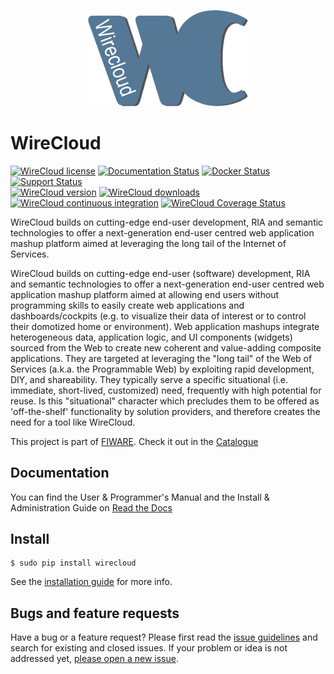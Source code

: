 <p align="center">
    <a href="http://conwet.fi.upm.es/wirecloud">
        <img width="256" src="src/wirecloud/defaulttheme/static/images/logos/wc1.png">
    </a>
</p>

WireCloud
=========

[![WireCloud license](https://img.shields.io/pypi/l/wirecloud.svg)](LICENSE.txt)
[![Documentation Status](https://readthedocs.org/projects/wirecloud/badge/?version=latest)](https://wirecloud.readthedocs.org/en/latest/?badge=latest)
[![Docker Status](https://img.shields.io/docker/pulls/fiware/wirecloud.svg)](https://hub.docker.com/r/fiware/wirecloud/)
[![Support Status](https://img.shields.io/badge/support-sof-yellowgreen.svg)](http://stackoverflow.com/questions/tagged/fiware-wirecloud)  
[![WireCloud version](https://img.shields.io/pypi/v/wirecloud.svg)](https://pypi.python.org/pypi/wirecloud)
[![WireCloud downloads](https://img.shields.io/pypi/dm/wirecloud.svg)](https://pypi.python.org/pypi/wirecloud)
[![WireCloud continuous integration](https://build.conwet.etsiinf.upm.es/jenkins/view/Wirecloud/job/wirecloud-1.0.x-python2.7-django1.8-selenium/badge/icon)](https://build.conwet.etsiinf.upm.es/jenkins/view/Wirecloud/job/wirecloud-1.0.x-python2.7-django1.8-selenium/)
[![WireCloud Coverage Status](https://coveralls.io/repos/Wirecloud/wirecloud/badge.svg?branch=HEAD&service=github)](https://coveralls.io/github/Wirecloud/wirecloud?branch=HEAD)

WireCloud builds on cutting-edge end-user development, RIA and semantic
technologies to offer a next-generation end-user centred web application mashup
platform aimed at leveraging the long tail of the Internet of Services.

WireCloud builds on cutting-edge end-user (software) development, RIA and
semantic technologies to offer a next-generation end-user centred web
application mashup platform aimed at allowing end users without programming
skills to easily create web applications and dashboards/cockpits (e.g. to
visualize their data of interest or to control their domotized home or
environment). Web application mashups integrate heterogeneous data, application
logic, and UI components (widgets) sourced from the Web to create new coherent
and value-adding composite applications. They are targeted at leveraging the
"long tail" of the Web of Services (a.k.a. the Programmable Web) by exploiting
rapid development, DIY, and shareability. They typically serve a specific
situational (i.e. immediate, short-lived, customized) need, frequently with high
potential for reuse. Is this "situational" character which precludes them to be
offered as 'off-the-shelf' functionality by solution providers, and therefore
creates the need for a tool like WireCloud.

This project is part of [FIWARE](http://www.fiware.org). Check it out in the [Catalogue](http://catalogue.fiware.org/enablers/application-mashup-wirecloud)

## Documentation

You can find the User & Programmer's Manual and the Install & Administration Guide on [Read the Docs](https://wirecloud.readthedocs.io)

## Install

    $ sudo pip install wirecloud

See the [installation guide](https://wirecloud.readthedocs.io/en/stable/installation_guide/) for more info.

## Bugs and feature requests

Have a bug or a feature request? Please first read the [issue guidelines](CONTRIBUTING.md#using-the-issue-tracker) and search for existing and closed issues. If your problem or idea is not addressed yet, [please open a new issue](https://github.com/Wirecloud/wirecloud/issues/new).
